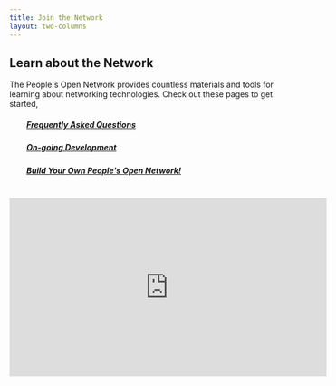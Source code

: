 ```yaml
---
title: Join the Network
layout: two-columns
---
```


## Learn about the Network 
The People's Open Network provides countless materials and tools for learning about networking technologies. Check out these pages to get started, 

<h5 style="padding-left: 30px;"><a href="/learn/faqs">Frequently Asked Questions</a></h5>
<h5 style="padding-left: 30px;"><a href="/learn/development">On-going Development</a></h5>
<h5 style="padding-left: 30px;"><a href="/learn/build">Build Your Own People's Open Network!</a></h5>
<br/>


<div class="video-wrapper">
  <iframe width="560" height="315" src="https://www.youtube.com/embed/BovorXNk8Ww" frameborder="0" gesture="media" allowfullscreen></iframe>
</div>

